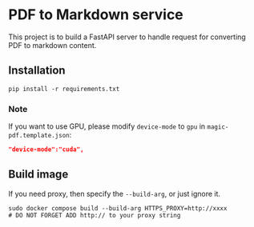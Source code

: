 # PDF to Markdown service

This project is to build a FastAPI server to handle request for converting PDF to markdown content.

## Installation

```shell
pip install -r requirements.txt
```

### Note

If you want to use GPU, please modify `device-mode` to `gpu` in `magic-pdf.template.json`:

```json
"device-mode":"cuda",
```

## Build image

If you need proxy, then specify the `--build-arg`, or just ignore it.

```shell
sudo docker compose build --build-arg HTTPS_PROXY=http://xxxx
# DO NOT FORGET ADD http:// to your proxy string
```
